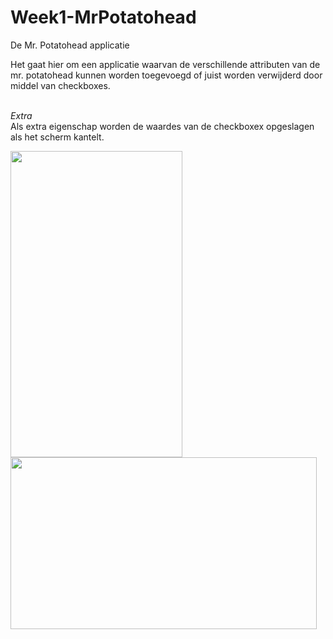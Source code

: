 # Week1-MrPotatohead
De Mr. Potatohead applicatie

Het gaat hier om een applicatie waarvan de verschillende attributen van de mr. potatohead kunnen worden toegevoegd of juist worden verwijderd door middel van checkboxes. 

<br><i>Extra</i>
<br>Als extra eigenschap worden de waardes van de checkboxex opgeslagen als het scherm kantelt.


<p float="left">
<img src="https://i.postimg.cc/vH7B4WzV/Screenshot-20181102-133940-1.png" width="275" height="490">
<img src="https://i.postimg.cc/zGPxKRDJ/Screenshot-20181102-123701.png" width="490" height="275">
</p>

